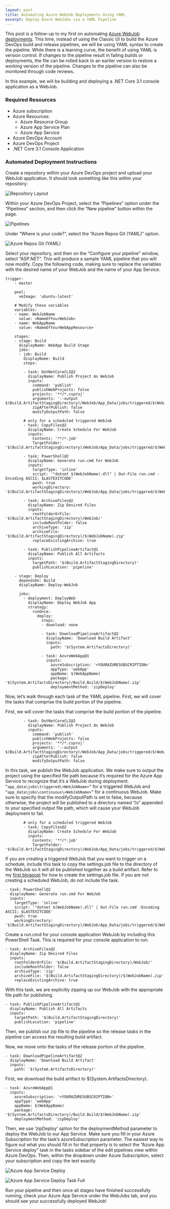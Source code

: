 ```yaml
---
layout: post
title: Automating Azure WebJob Deployments Using YAML
excerpt: Deploy Azure WebJobs via a YAML Pipeline
---
```


This post is a follow-up to my first on automating [Azure WebJob deployments](https://www.tiffanychen.dev/Azure-WebJob-Deployments/). This time, instead of using the Classic UI to build the Azure DevOps build and release pipelines, we will be using YAML syntax to create the pipeline. While there is a learning curve, the benefit of using YAML is version control. If changes to the pipeline result in failing builds or deployments, the file can be rolled back to an earlier version to restore a working version of the pipeline. Changes to the pipeline can also be monitored through code reviews. 

In this example, we will be building and deploying a .NET Core 3.1 console application as a WebJob.  

### Required Resources 

* Azure subscription 
* Azure Resources:
    * Azure Resource Group
    * Azure App Service Plan
    * Azure App Service
* Azure DevOps Account 
* Azure DevOps Project
* .NET Core 3.1 Console Application 

### Automated Deployment Instructions

Create a repository within your Azure DevOps project and upload your WebJob application. It should look something like this within your repository:

![Repository Layout](/images/azurewebjobdeploymentyaml/Repository.png)

Within your Azure DevOps Project, select the “Pipelines” option under the “Pipelines” section, and then click the “New pipeline” button within the page. 

![Pipelines](/images/azurewebjobdeploymentyaml/Pipelines.png)

Under “Where is your code?”, select the “Azure Repos Git (YAML)” option.

![Azure Repos Git (YAML)](/images/azurewebjobdeploymentyaml/AzureReposGitYAML.png)

Select your repository, and then on the “Configure your pipeline” window, select “ASP.NET”. This will produce a sample YAML pipeline that you will now modify. Copy the following code, making sure to replace the variables with the desired name of your WebJob and the name of your App Service. 

~~~
trigger:
    - master
    
    pool:
      vmImage: 'ubuntu-latest'
    
    # Modify these variables
    variables:
    - name: WebJobName
      value: <NameOfYourWebJob>
    - name: WebAppName
      value: <NameOfYourWebAppResource>
    
    stages:
    - stage: Build
      displayName: WebApp Build Stage
      jobs:
      - job: Build
        displayName: Build
        steps:

        - task: DotNetCoreCLI@2
          displayName: Publish Project As WebJob
          inputs:
            command: 'publish'
            publishWebProjects: false
            projects: '**/*.csproj'
            arguments: '--output $(Build.ArtifactStagingDirectory)/WebJob/App_Data/jobs/triggered/$(WebJobName)'
            zipAfterPublish: false
            modifyOutputPath: false
        
        # only for a scheduled triggered WebJob 
        - task: CopyFiles@2
          displayName: Create Schedule For WebJob
          inputs:
            Contents: '**/*.job'
            TargetFolder: '$(Build.ArtifactStagingDirectory)/WebJob/App_Data/jobs/triggered/$(WebJobName)/'
        
        - task: PowerShell@2
          displayName: Generate run.cmd For WebJob
          inputs:
            targetType: 'inline'
            script: '"dotnet $(WebJobName).dll" | Out-File run.cmd -Encoding ASCII; $LASTEXITCODE'
            pwsh: true
            workingDirectory: '$(Build.ArtifactStagingDirectory)/WebJob/App_Data/jobs/triggered/$(WebJobName)'
        
        - task: ArchiveFiles@2
          displayName: Zip Desired Files
          inputs:
            rootFolderOrFile: '$(Build.ArtifactStagingDirectory)/WebJob/'
            includeRootFolder: false
            archiveType: 'zip'
            archiveFile: '$(Build.ArtifactStagingDirectory)/$(WebJobName).zip'
            replaceExistingArchive: true
        
        - task: PublishPipelineArtifact@1
          displayName: Publish All Artifacts
          inputs:
            targetPath: '$(Build.ArtifactStagingDirectory)'
            publishLocation: 'pipeline'
        
    - stage: Deploy
      dependsOn: Build
      displayName: Deploy-WebJob
    
      jobs:
        - deployment: DeployWeb
          displayName: Deploy WebJob App
          strategy:
            runOnce:
              deploy:
                steps:
                - download: none
    
                - task: DownloadPipelineArtifact@2
                  displayName: 'Download Build Artifact'
                  inputs:
                    path: '$(System.ArtifactsDirectory)'

                - task: AzureWebApp@1
                  inputs:
                    azureSubscription: '<YOURAZURESUBSCRIPTION>'
                    appType: 'webApp'
                    appName: $(WebAppName)
                    package: '$(System.ArtifactsDirectory)/Build.Build/$(WebJobName).zip'
                    deploymentMethod: 'zipDeploy'
~~~

Now, let’s walk through each task of the YAML pipeline.
First, we will cover the tasks that comprise the build portion of the pipeline. 

First, we will cover the tasks that comprise the build portion of the pipeline. 

~~~
        - task: DotNetCoreCLI@2
          displayName: Publish Project As WebJob
          inputs:
            command: 'publish'
            publishWebProjects: false
            projects: '**/*.csproj'
            arguments: '--output $(Build.ArtifactStagingDirectory)/WebJob/App_Data/jobs/triggered/$(WebJobName)'
            zipAfterPublish: false
            modifyOutputPath: false
~~~

In this task, we publish the WebJob application. We make sure to output the project using the specified file path because it’s required for the Azure App Service to recognize that it’s a WebJob during deployment. `“app_data\jobs\triggered\<WebJobName>”` for a triggered WebJob and `“app_data\jobs\continuous\<WebJobName>”` for a continuous WebJob. Make sure to specify that the modifyOutputPath is set to false, because otherwise, the project will be published to a directory named “/s” appended to your specified output file path, which will cause your WebJob deployment to fail. 

~~~
        # only for a scheduled triggered WebJob 
        - task: CopyFiles@2
          displayName: Create Schedule For WebJob
          inputs:
            Contents: '**/*.job'
            TargetFolder: '$(Build.ArtifactStagingDirectory)/WebJob/App_Data/jobs/triggered/$(WebJobName)/'
~~~
If you are creating a triggered WebJob that you want to trigger on a schedule, include this task to copy the settings.job file to the directory of the WebJob so it will all be published together as a build artifact. Refer to my [first blogpost](https://www.tiffanychen.dev/Azure-WebJob-Deployments/) for how to create the settings.job file. If you are not creating a scheduled WebJob, do not include the task. 

~~~
- task: PowerShell@2
  displayName: Generate run.cmd For WebJob
  inputs:
    targetType: 'inline'
    script: '"dotnet $(WebJobName).dll" | Out-File run.cmd -Encoding ASCII; $LASTEXITCODE'
    pwsh: true
    workingDirectory: '$(Build.ArtifactStagingDirectory)/WebJob/App_Data/jobs/triggered/$(WebJobName)'
~~~

Create a run.cmd for your console application WebJob by including this PowerShell Task. This is required for your console application to run. 

~~~
- task: ArchiveFiles@2
  displayName: Zip Desired Files
  inputs:
    rootFolderOrFile: '$(Build.ArtifactStagingDirectory)/WebJob/'
    includeRootFolder: false
    archiveType: 'zip'
    archiveFile: '$(Build.ArtifactStagingDirectory)/$(WebJobName).zip'
    replaceExistingArchive: true
~~~

With this task, we are explicitly zipping up our WebJob with the appropriate file path for publishing. 

~~~
- task: PublishPipelineArtifact@1
  displayName: Publish All Artifacts
  inputs:
    targetPath: '$(Build.ArtifactStagingDirectory)'
    publishLocation: 'pipeline'
~~~

Then, we publish our zip file to the pipeline so the release tasks in the pipeline can access the resulting build artifact. 

Now, we move onto the tasks of the release portion of the pipeline. 

~~~
- task: DownloadPipelineArtifact@2
  displayName: 'Download Build Artifact'
  inputs:
    path: '$(System.ArtifactsDirectory)'
~~~
First, we download the build artifact to $(System.ArtifactsDirectory).

~~~
- task: AzureWebApp@1
  inputs:
    azureSubscription: '<YOURAZURESUBSCRIPTION>'
    appType: 'webApp'
    appName: $(WebAppName)
    package: '$(System.ArtifactsDirectory)/Build.Build/$(WebJobName).zip'
    deploymentMethod: 'zipDeploy'
~~~

Then, we use ‘zipDeploy’ option for the deploymentMethod parameter to deploy the WebJob to our App Service. Make sure you fill in your Azure Subscription for the task’s azureSubscription parameter. The easiest way to figure out what you should fill in for that property is to select the “Azure App Service deploy” task in the tasks sidebar of the edit pipelines view within Azure DevOps. Then, within the dropdown under Azure Subscription, select your subscription and copy the text exactly. 

![Azure App Service Deploy](/images/azurewebjobdeploymentyaml/AzureAppServiceDeploy.png)

![Azure App Service Deploy Task Full](/images/azurewebjobdeploymentyaml/AzureAppServiceDeployTaskFull.png)

Run your pipeline and then once all stages have finished successfully running, check your Azure App Service under the WebJobs tab, and you should see your successfully deployed WebJob!